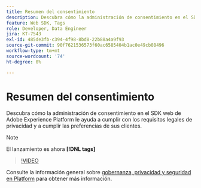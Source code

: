 ```yaml
---
title: Resumen del consentimiento
description: Descubra cómo la administración de consentimiento en el SDK web de Adobe Experience Platform le ayuda a cumplir con los requisitos legales de privacidad y a cumplir las preferencias de sus clientes.
feature: Web SDK, Tags
role: Developer, Data Engineer
jira: KT-7543
exl-id: 485de3fb-c394-4f98-8bd8-22b88a4a9f93
source-git-commit: 90f7621536573f60ac6585404b1ac0e49cb08496
workflow-type: tm+mt
source-wordcount: '74'
ht-degree: 0%

---
```


# Resumen del consentimiento

Descubra cómo la administración de consentimiento en el SDK web de Adobe Experience Platform le ayuda a cumplir con los requisitos legales de privacidad y a cumplir las preferencias de sus clientes.

>[!NOTE]
>
> El lanzamiento es ahora **[!DNL tags]**

>[!VIDEO](https://video.tv.adobe.com/v/332693/?quality=12&learn=on)

Consulte la información general sobre [gobernanza, privacidad y seguridad en Platform](https://experienceleague.adobe.com/docs/experience-platform/landing/governance-privacy-security/overview.html?lang=en#consent) para obtener más información.

